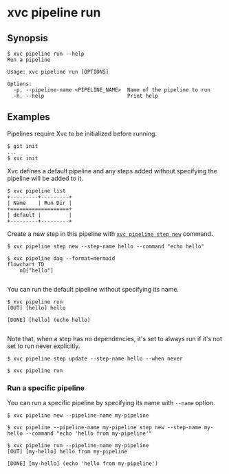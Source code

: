 # xvc pipeline run

## Synopsis

```console
$ xvc pipeline run --help
Run a pipeline

Usage: xvc pipeline run [OPTIONS]

Options:
  -p, --pipeline-name <PIPELINE_NAME>  Name of the pipeline to run
  -h, --help                           Print help

```

## Examples

Pipelines require Xvc to be initialized before running.

```console
$ git init
...
$ xvc init
```

Xvc defines a default pipeline and any steps added without specifying the pipeline will be added to it.

```console
$ xvc pipeline list
+---------+---------+
| Name    | Run Dir |
+===================+
| default |         |
+---------+---------+

```

Create a new step in this pipeline with [`xvc pipeline step new`](/ref/xvc-pipeline-step-new.md) command.

```console
$ xvc pipeline step new --step-name hello --command "echo hello"
```

```console
$ xvc pipeline dag --format=mermaid
flowchart TD
    n0["hello"]


```

You can run the default pipeline without specifying its name.

```console
$ xvc pipeline run
[OUT] [hello] hello

[DONE] [hello] (echo hello)


```

Note that, when a step has no dependencies, it's set to always run if it's not set to run never explicitly.

```console
$ xvc pipeline step update --step-name hello --when never

$ xvc pipeline run

```

### Run a specific pipeline

You can run a specific pipeline by specifying its name with `--name` option.

```console
$ xvc pipeline new --pipeline-name my-pipeline

$ xvc pipeline --pipeline-name my-pipeline step new --step-name my-hello --command "echo 'hello from my-pipeline'"

```

```console
$ xvc pipeline run --pipeline-name my-pipeline
[OUT] [my-hello] hello from my-pipeline

[DONE] [my-hello] (echo 'hello from my-pipeline')


```

